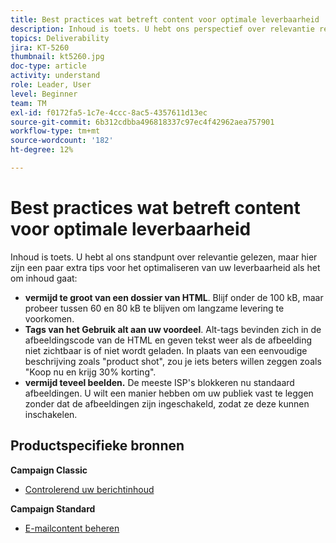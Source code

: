 ```yaml
---
title: Best practices wat betreft content voor optimale leverbaarheid
description: Inhoud is toets. U hebt ons perspectief over relevantie reeds gelezen, maar hier zijn een paar extra uiteinden aan het optimaliseren van uw leverbaarheid wanneer het over inhoud aankomt.
topics: Deliverability
jira: KT-5260
thumbnail: kt5260.jpg
doc-type: article
activity: understand
role: Leader, User
level: Beginner
team: TM
exl-id: f0172fa5-1c7e-4ccc-8ac5-4357611d13ec
source-git-commit: 6b312cdbba496818337c97ec4f42962aea757901
workflow-type: tm+mt
source-wordcount: '182'
ht-degree: 12%

---
```


# Best practices wat betreft content voor optimale leverbaarheid

Inhoud is toets. U hebt al ons standpunt over relevantie gelezen, maar hier zijn een paar extra tips voor het optimaliseren van uw leverbaarheid als het om inhoud gaat:

* **vermijd te groot van een dossier van HTML**. Blijf onder de 100 kB, maar probeer tussen 60 en 80 kB te blijven om langzame levering te voorkomen.
* **Tags van het Gebruik alt aan uw voordeel**. Alt-tags bevinden zich in de afbeeldingscode van de HTML en geven tekst weer als de afbeelding niet zichtbaar is of niet wordt geladen. In plaats van een eenvoudige beschrijving zoals &quot;product shot&quot;, zou je iets beters willen zeggen zoals &quot;Koop nu en krijg 30% korting&quot;.
* **vermijd teveel beelden.** De meeste ISP&#39;s blokkeren nu standaard afbeeldingen. U wilt een manier hebben om uw publiek vast te leggen zonder dat de afbeeldingen zijn ingeschakeld, zodat ze deze kunnen inschakelen.

## Productspecifieke bronnen

**Campaign Classic**

* [ Controlerend uw berichtinhoud ](https://experienceleague.adobe.com/docs/campaign-classic/using/sending-messages/deliverability-management/control-message-content.html)

**Campaign Standard**

* [E-mailcontent beheren](https://experienceleague.adobe.com/docs/campaign-standard/using/testing-and-sending/managing-deliverability/control-email-content.html#testing-and-sending)
